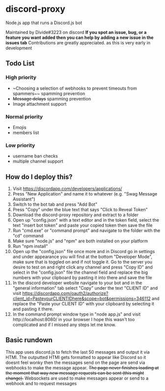 # discord-proxy
Node.js app that runs a Discord.js bot

Maintained by Divide#3223 on discord
__If you spot an issue, bug, or a feature you want added then you can help by adding a new issue in the issues tab__
Contributions are greatly appreciated. as this is very early in development

## Todo List
### High priority
- ~Choosing a selection of webhooks to prevent timeouts from spammers~~ spamming prevention
- ~~Message delays~~ spamming prevention
- Image attachment support
### Normal priority
- Emojis
- members list
### Low priority
- username ban checks
- multiple channel support

## How do I deploy this?
1. Visit https://discordapp.com/developers/applications/
2. Press "New Application" and name it to whatever (e.g. "Swag Message Assistant")
3. Switch to the bot tab and press "Add Bot"
4. Press "Copy" under the blue text that says "Click to Reveal Token"
5. Download the discord-proxy repository and extract to a folder
6. Open up "config.json" with a text editor and in the token field, select the text "insert bot token" and paste your copied token then save the file
6. Run "cmd.exe" or "command prompt" and navigate to the folder with the "cd" command
7. Make sure "node.js" and "npm" are both installed on your platform
8. Run "npm install"
9. Open up the "config.json" file once more and in Discord go in settings and under appearance you will find at the bottom "Developer Mode", make sure that is toggled on and if not toggle it. Go to the server you desire to test on and right click any channel and press "Copy ID" and select in the "config.json" file the channel field and replace the big numbers with your clipboard by pasting it into there and save the file
10. In the discord developer website navigate to your bot and in the "general information" tab select "Copy" under the text "CLIENT ID" and visit 
https://discordapp.com/oauth2/authorize?client_id=PasteyourCLIENTIDhere&scope=bot&permissions=346112
and replace the "Paste your CLIENT ID" with your clipboard by selecting it and pasting it there.
11. In the command prompt window type in "node app.js" and visit http://localhost:8080/ in your browser
I hope this wasn't too complicated and if I missed any steps let me know.
## Basic rundown
This app uses discord.js to fetch the last 50 messages and output it via HTMl. The outputted HTMl gets formatted to appear like Discord so it doesnt feel wonky then the messages send on the page are send via webhooks to make the message appear. ~~The page never finishes loading at the moment that way new message requests can be sent (this might change).~~ Websockets are used to make messages appear or send to a webhook and to request messages
